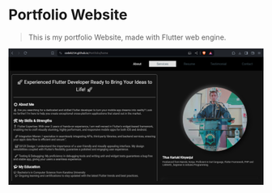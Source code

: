 # Portfolio Website

> This is my portfolio Website, made with Flutter web engine.

<img src="/assets/images/home_page.png">